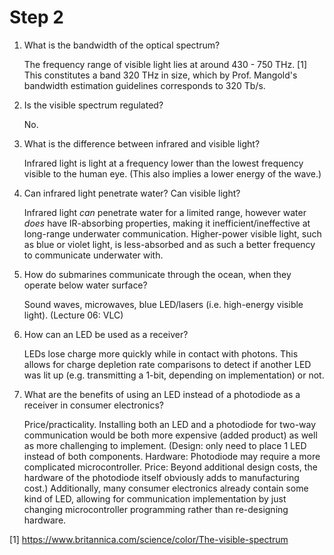 # Step 2
1. What is the bandwidth of the optical spectrum?

    The frequency range of visible light lies at around 430 - 750 THz. [1] This constitutes a band 320 THz in size, which by Prof. Mangold's bandwidth estimation guidelines corresponds to 320 Tb/s.

2. Is the visible spectrum regulated?

    No.

3. What is the difference between infrared and visible light?

    Infrared light is light at a frequency lower than the lowest frequency visible to the human eye. (This also implies a lower energy of the wave.)

4. Can infrared light penetrate water? Can visible light?

    Infrared light _can_ penetrate water for a limited range, however water _does_ have IR-absorbing properties, making it inefficient/ineffective at long-range underwater communication. Higher-power visible light, such as blue or violet light, is less-absorbed and as such a better frequency to communicate underwater with.

5. How do submarines communicate through the ocean, when they operate below water surface?

    Sound waves, microwaves, blue LED/lasers (i.e. high-energy visible light). (Lecture 06: VLC)

6. How can an LED be used as a receiver?

    LEDs lose charge more quickly while in contact with photons. This allows for charge depletion rate comparisons to detect if another LED was lit up (e.g. transmitting a 1-bit, depending on implementation) or not.

7. What are the benefits of using an LED instead of a photodiode as a receiver in consumer electronics?

    Price/practicality. Installing both an LED and a photodiode for two-way communication would be both more expensive (added product) as well as more challenging to implement. (Design: only need to place 1 LED instead of both components. Hardware: Photodiode may require a more complicated microcontroller. Price: Beyond additional design costs, the hardware of the photodiode itself obviously adds to manufacturing cost.)
    Additionally, many consumer electronics already contain some kind of LED, allowing for communication implementation by just changing microcontroller programming rather than re-designing hardware.

[1] https://www.britannica.com/science/color/The-visible-spectrum

